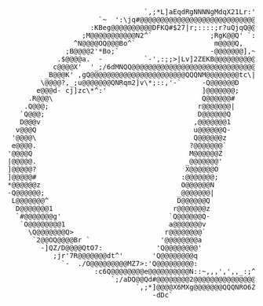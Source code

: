 <pre>
                                 `,;*L]aEqdRgNNNNgMdqX21Lr:'                                        
                      `~  ':\jq#@@@@@@@@@@@@@@@@@@@@@@@@@@@@@QO2/:`                                 
                    :KBeg@@@@@@@@@@DFKQ#$27|r;::::;r?uQjqQ@@@@@@@@@Qq1;`                            
                  ;M@@@@@@@@@@@N2^`              ;RgK@@Q' `:\ag@@@@@@@@@Dz:                         
                ^N@@@@OQ@@@Bo^`                   m@@@@Q,       ,\mQ@@@@@@@Qj_ ``',:;;>|/vtjaX/     
              ;B@@@@2'*Bo;`                      -@@@@@@@],~:;r?\71jO#B#B#QQ@@@@@@@@@@@K6mZoj]:     
            .$@@@@a.  -          `-',:;;>|Lv]2ZEKB@@@@@@@@@@@@@@@@@@@@@@@@@@@@@@@@@@@@d             
           c@@@@X'  '_;/6dMNQQ@@@@@@@@@@@@@@@@@@@@@@@@@@@@@@@@@@@@@@@@@@@@@QQQ###BZDD?              
         _B@@@K' ,gQ@@@@@@@@@@@@@@@@@@@@@@@QQQNM@@@@@@@@tc\|>r;;:_,'.-`        :j7D@@@Qc`           
        \@@@@?,_;u@@@@@@@QNRqm2]v\*;::,'-`     -Q@@@@@@D                           rQ@@@Q\          
       e@@@d- cj]zc\*^:'                       ]@@@@@@@;                             \@@@@QL'       
     .R@@@\                                    Q@@@@@@#                               .d@@@@@R-     
    .Q@@@;                                    r@@@@@@@|                                 F@@@@@Q:    
   `Q@@@;                                     D@@@@@@Q                                   ?@@@@@@;   
   D@@@v                                     ,@@@@@@@1                                    :@@@@@@:  
  v@@@Q                                      u@@@@@@Q-                                     c@@@@@Q- 
 '@@@@\                                      Q@@@@@@z                                       N@@@@@X 
 e@@@@.                                     ?@@@@@@@`                                       >@@@@@@'
'@@@@Q                                      M@@@@@@Z                                        -@@@@@@|
|@@@@@.                                    _@@@@@@@'                                         @@@@@@F
]@@@@@?                                    X@@@@@@O                                          @@@@@@v
]@@@@@#                                   :@@@@@@@;                                         ,@@@@@@;
*@@@@@@z                                  O@@@@@@N                                         ;m@@@@@Q 
-Q@@@@@@;                                _@@@@@@@|                                        '@@@@@N@c 
 L@@@@@@@^                               D@@@@@@Q                                        `M@@@@# -  
  D@@@@@@@1                             r@@@@@@@z                                       `g@@@@@;    
  `#@@@@@@@g'                          `Q@@@@@@Q-                                      'N@@@@@1     
   `O@@@@@@@@1                         a@@@@@@@v                                      \@@@@@@a      
     \Q@@@@@@@Q>                      r@@@@@@@@`                                    *N@@@@@@z       
      `2@@OQ@@@@Br `                 '@@@@@@@@a                                  `/Q@@@@@@Q;        
        -]QZ/D@@@@QtO7:             'Q@@@@@@@@'                               .*q@@@@@@@Q\          
           ;jr'7R@@@@@@@dt^'       'Q@@@@@@@@q                            'roB@@@@@@@@B|            
             `-  ./O@@@@@@@@@MZ7>:'Q@@@@@@@@@:                      -_?uKQ@@@@@@@@@@QK,             
                     :c6Q@@@@@@@@e@@@@@@@@@@N::~,,,',',,_:;^*/toERQ@@@@@@@@@@QOZv^,                 
                         `;/aDQ@@Qd#@@@@@@@@2@@@@@@@@@@@@@@@@@@@@@@@QREu/^:-                        
                               `,;*]@@@@X6MXg@@@@@@@QQQNRO6Zuv\^:,`                                 
                                   -dDc`                                                                                                                   
</pre>
<!--
**tickelton/tickelton** is a ✨ _special_ ✨ repository because its `README.md` (this file) appears on your GitHub profile.

Here are some ideas to get you started:

- 🔭 I’m currently working on ...
- 🌱 I’m currently learning ...
- 👯 I’m looking to collaborate on ...
- 🤔 I’m looking for help with ...
- 💬 Ask me about ...
- 📫 How to reach me: ...
- 😄 Pronouns: ...
- ⚡ Fun fact: ...
-->
